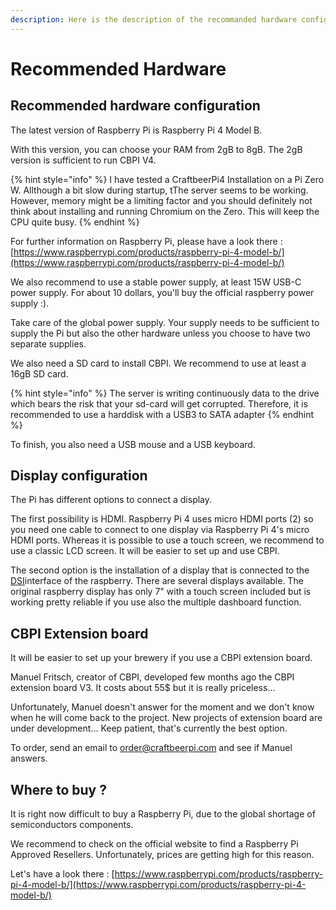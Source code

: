 ```yaml
---
description: Here is the description of the recommanded hardware configuration for CBPI.
---
```


# Recommended Hardware

## Recommended hardware configuration

The latest version of Raspberry Pi is Raspberry Pi 4 Model B.

With this version, you can choose your RAM from 2gB to 8gB. The 2gB version is sufficient to run CBPI V4.

{% hint style="info" %}
I have tested a CraftbeerPi4 Installation on a Pi Zero W. Allthough a bit slow during startup, tThe server seems to be working. However, memory might be a limiting factor and you should definitely not think about installing and running Chromium on the Zero. This will keep the CPU quite busy.
{% endhint %}

For further information on Raspberry Pi, please have a look there : [https://www.raspberrypi.com/products/raspberry-pi-4-model-b/](https://www.raspberrypi.com/products/raspberry-pi-4-model-b/)

We also recommend to use a stable power supply, at least 15W USB-C power supply. For about 10 dollars, you'll buy the official raspberry power supply :).

Take care of the global power supply. Your supply needs to be sufficient to supply the Pi but also the other hardware unless you choose to have two separate supplies.

We also need a SD card to install CBPI. We recommend to use at least a 16gB SD card.&#x20;

{% hint style="info" %}
The server is writing continuously data to the drive which bears the risk that your sd-card will get corrupted. Therefore, it is recommended to use a harddisk with a USB3 to SATA adapter
{% endhint %}

To finish, you also need a USB mouse and a USB keyboard.

## Display configuration

The Pi has different options to connect a display.&#x20;

The first possibility is HDMI. Raspberry Pi 4 uses micro HDMI ports (2) so you need one cable to connect to one display via Raspberry Pi 4's micro HDMI ports. Whereas it is possible to use a touch screen, we recommend to use a classic LCD screen. It will be easier to set up and use CBPI. &#x20;

The second option is the installation of a display that is connected to the [DSI](https://de.wikipedia.org/wiki/Display\_Serial\_Interface)interface of the raspberry. There are several displays available. The original raspberry display has only 7" with a touch screen included but is working pretty reliable if you use also the multiple dashboard function.

## CBPI Extension board

It will be easier to set up your brewery if you use a CBPI extension board.

Manuel Fritsch, creator of CBPI, developed few months ago the CBPI extension board V3. It costs about 55$ but it is really priceless...

Unfortunately, Manuel doesn't answer for the moment and we don't know when he will come back to the project. New projects of extension board are under development... Keep patient, that's currently the best option.&#x20;

To order, send an email to order@craftbeerpi.com and see if Manuel answers.

## Where to buy ?

It is right now difficult to buy a Raspberry Pi, due to the global shortage of semiconductors components.

We recommend to check on the official website to find a Raspberry Pi Approved Resellers. Unfortunately, prices are getting high for this reason.

Let's have a look there : [https://www.raspberrypi.com/products/raspberry-pi-4-model-b/](https://www.raspberrypi.com/products/raspberry-pi-4-model-b/)

